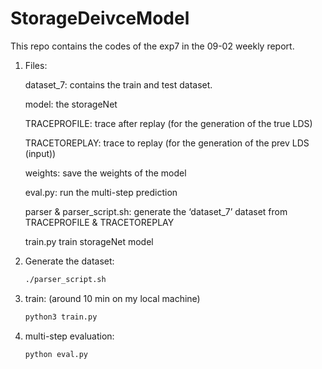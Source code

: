 # StorageDeivceModel

This repo contains the codes of the exp7 in the 09-02 weekly report. 

1. Files:
    
    dataset_7: contains the train and test dataset.
    
    model: the storageNet
    
    TRACEPROFILE: trace after replay (for the generation of the true LDS)
    
    TRACETOREPLAY: trace to replay (for the generation of the prev LDS (input))
    
    weights: save the weights of the model
    
    eval.py: run the multi-step prediction
    
    parser & parser_script.sh: generate the ‘dataset_7’ dataset from TRACEPROFILE & TRACETOREPLAY
    
    train.py train storageNet model
    
2. Generate the dataset:
    
    ```bash
    ./parser_script.sh
    ```
    
3. train: (around 10 min on my local machine)
    
    ```bash
    python3 train.py
    ```
    
4. multi-step evaluation:
    
    ```bash
    python eval.py
    ```